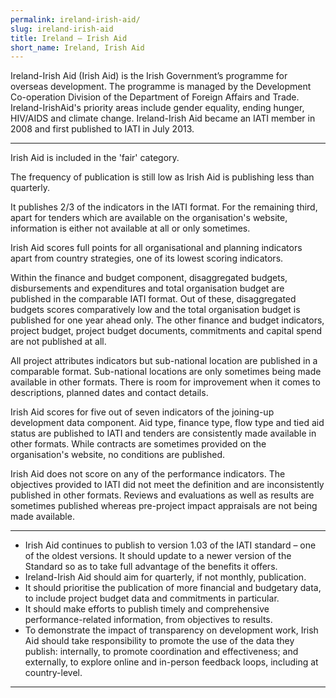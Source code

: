 ```yaml
---
permalink: ireland-irish-aid/
slug: ireland-irish-aid
title: Ireland – Irish Aid
short_name: Ireland, Irish Aid
---
```


Ireland-Irish Aid (Irish Aid) is the Irish Government’s programme for overseas development. The programme is managed by the Development Co-operation Division of the Department of Foreign Affairs and Trade. Ireland-IrishAid's priority areas include gender equality, ending hunger, HIV/AIDS and climate change. Ireland-Irish Aid became an IATI member in 2008 and first published to IATI in July 2013.

---

Irish Aid is included in the 'fair' category.

The frequency of publication is still low as Irish Aid is publishing less than quarterly.

It publishes 2/3 of the indicators in the IATI format. For the remaining third, apart for tenders which are available on the organisation's website, information is either not available at all or only sometimes.

Irish Aid scores full points for all organisational and planning indicators apart from country strategies, one of its lowest scoring indicators.

Within the finance and budget component, disaggregated budgets, disbursements and expenditures and total organisation budget are published in the comparable IATI format. Out of these, disaggregated budgets scores comparatively low and the total organisation budget is published for one year ahead only. The other finance and budget indicators, project budget, project budget documents, commitments and capital spend are not published at all.

All project attributes indicators but sub-national location are published in a comparable format. Sub-national locations are only sometimes being made available in other formats. There is room for improvement when it comes to descriptions, planned dates and contact details.

Irish Aid scores for five out of seven indicators of the joining-up development data component. Aid type, finance type, flow type and tied aid status are published to IATI and tenders are consistently made available in other formats. While contracts are sometimes provided on the organisation's website, no conditions are published.

Irish Aid does not score on any of the performance indicators. The objectives provided to IATI did not meet the definition and are inconsistently published in other formats. Reviews and evaluations as well as results are sometimes published whereas pre-project impact appraisals are not being made available.

---

 * Irish Aid continues to publish to version 1.03 of the IATI standard – one of the oldest versions. It should update to a newer version of the Standard so as to take full advantage of the benefits it offers.
 * Ireland-Irish Aid should aim for quarterly, if not monthly, publication.
 * It should prioritise the publication of more financial and budgetary data, to include project budget data and commitments in particular.
 * It should make efforts to publish timely and comprehensive performance-related information, from objectives to results.
 * To demonstrate the impact of transparency on development work, Irish Aid should take responsibility to promote the use of the data they publish: internally, to promote coordination and effectiveness; and externally, to explore online and in-person feedback loops, including at country-level.

---
